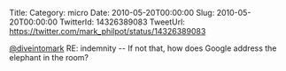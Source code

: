 Title: 
Category: micro
Date: 2010-05-20T00:00:00
Slug: 2010-05-20T00:00:00
TwitterId: 14326389083
TweetUrl: https://twitter.com/mark_philpot/status/14326389083

[@diveintomark](https://twitter.com/diveintomark) RE: indemnity -- If not that, how does Google address the elephant in the room?